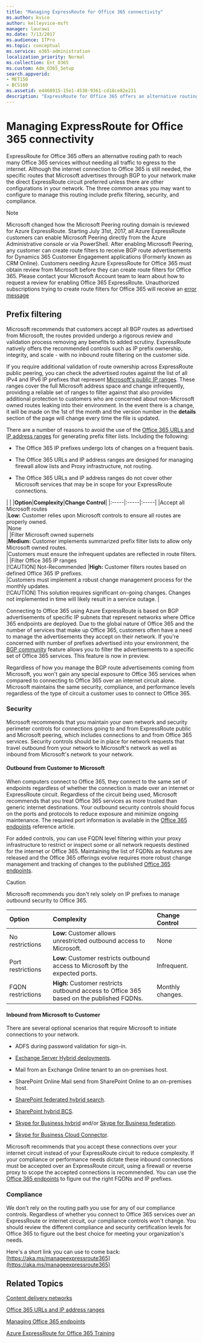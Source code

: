 ```yaml
---
title: "Managing ExpressRoute for Office 365 connectivity"
ms.author: kvice
author: kelleyvice-msft
manager: laurawi
ms.date: 7/13/2017
ms.audience: ITPro
ms.topic: conceptual
ms.service: o365-administration
localization_priority: Normal
ms.collection: Ent_O365
ms.custom: Adm_O365_Setup
search.appverid:
- MET150
- BCS160
ms.assetid: e4468915-15e1-4530-9361-cd18ce82e231
description: "ExpressRoute for Office 365 offers an alternative routing path to reach many Office 365 services without needing all traffic to egress to the internet. Although the internet connection to Office 365 is still needed, the specific routes that Microsoft advertises through BGP to your network make the direct ExpressRoute circuit preferred unless there are other configurations in your network. The three common areas you may want to configure to manage this routing include prefix filtering, security, and compliance."
---
```


# Managing ExpressRoute for Office 365 connectivity

ExpressRoute for Office 365 offers an alternative routing path to reach many Office 365 services without needing all traffic to egress to the internet. Although the internet connection to Office 365 is still needed, the specific routes that Microsoft advertises through BGP to your network make the direct ExpressRoute circuit preferred unless there are other configurations in your network. The three common areas you may want to configure to manage this routing include prefix filtering, security, and compliance.
  
> [!NOTE]
> Microsoft changed how the Microsoft Peering routing domain is reviewed for Azure ExpressRoute. Starting July 31st, 2017, all Azure ExpressRoute customers can enable Microsoft Peering directly from the Azure Administrative console or via PowerShell. After enabling Microsoft Peering, any customer can create route filters to receive BGP route advertisements for Dynamics 365 Customer Engagement applications (Formerly known as CRM Online). Customers needing Azure ExpressRoute for Office 365 must obtain review from Microsoft before they can create route filters for Office 365. Please contact your Microsoft Account team to learn about how to request a review for enabling Office 365 ExpressRoute. Unauthorized subscriptions trying to create route filters for Office 365 will receive an [error message](https://support.microsoft.com/kb/3181709)
  
## Prefix filtering

Microsoft recommends that customers accept all BGP routes as advertised from Microsoft, the routes provided undergo a rigorous review and validation process removing any benefits to added scrutiny. ExpressRoute natively offers the recommended controls such as IP prefix ownership, integrity, and scale - with no inbound route filtering on the customer side.
  
If you require additional validation of route ownership across ExpressRoute public peering, you can check the advertised routes against the list of all IPv4 and IPv6 IP prefixes that represent [Microsoft's public IP ranges](https://www.microsoft.com/download/details.aspx?id=53602). These ranges cover the full Microsoft address space and change infrequently, providing a reliable set of ranges to filter against that also provides additional protection to customers who are concerned about non-Microsoft owned routes leaking into their environment. In the event there is a change, it will be made on the 1st of the month and the version number in the **details** section of the page will change every time the file is updated.
  
There are a number of reasons to avoid the use of the [Office 365 URLs and IP address ranges](https://aka.ms/o365endpoints) for generating prefix filter lists. Including the following:
  
- The Office 365 IP prefixes undergo lots of changes on a frequent basis.

- The Office 365 URLs and IP address ranges are designed for managing firewall allow lists and Proxy infrastructure, not routing.

- The Office 365 URLs and IP address ranges do not cover other Microsoft services that may be in scope for your ExpressRoute connections.

|
|
|**Option**|**Complexity**|**Change Control**|
|:-----|:-----|:-----|
|Accept all Microsoft routes  <br/> |**Low:** Customer relies upon Microsoft controls to ensure all routes are properly owned.  <br/> |None  <br/> |
|Filter Microsoft owned supernets  <br/> |**Medium:** Customer implements summarized prefix filter lists to allow only Microsoft owned routes.  <br/> |Customers must ensure the infrequent updates are reflected in route filters.  <br/> |
|Filter Office 365 IP ranges  <br/> [!CAUTION] Not-Recommended
|**High:** Customer filters routes based on defined Office 365 IP prefixes.  <br/> |Customers must implement a robust change management process for the monthly updates.  <br/> [!CAUTION] This solution requires significant on-going changes. Changes not implemented in time will likely result in a service outage.   |

Connecting to Office 365 using Azure ExpressRoute is based on BGP advertisements of specific IP subnets that represent networks where Office 365 endpoints are deployed. Due to the global nature of Office 365 and the number of services that make up Office 365, customers often have a need to manage the advertisements they accept on their network. If you're concerned with number of prefixes advertised into your environment, the [BGP community](https://support.office.com/article/Using-BGP-communities-in-ExpressRoute-for-Office-365-scenarios-preview-9ac4d7d4-d9f8-40a8-8c78-2a6d7fe96099) feature allows you to filter the advertisements to a specific set of Office 365 services. This feature is now in preview.
  
Regardless of how you manage the BGP route advertisements coming from Microsoft, you won't gain any special exposure to Office 365 services when compared to connecting to Office 365 over an internet circuit alone. Microsoft maintains the same security, compliance, and performance levels regardless of the type of circuit a customer uses to connect to Office 365.
  
### Security

Microsoft recommends that you maintain your own network and security perimeter controls for connections going to and from ExpressRoute public and Microsoft peering, which includes connections to and from Office 365 services. Security controls should be in place for network requests that travel outbound from your network to Microsoft's network as well as inbound from Microsoft's network to your network.
  
#### Outbound from Customer to Microsoft
  
When computers connect to Office 365, they connect to the same set of endpoints regardless of whether the connection is made over an internet or ExpressRoute circuit. Regardless of the circuit being used, Microsoft recommends that you treat Office 365 services as more trusted than generic internet destinations. Your outbound security controls should focus on the ports and protocols to reduce exposure and minimize ongoing maintenance. The required port information is available in the [Office 365 endpoints](https://aka.ms/o365endpoints) reference article.
  
For added controls, you can use FQDN level filtering within your proxy infrastructure to restrict or inspect some or all network requests destined for the internet or Office 365. Maintaining the list of FQDNs as features are released and the Office 365 offerings evolve requires more robust change management and tracking of changes to the published [Office 365 endpoints](https://aka.ms/o365endpoints).
  
> [!CAUTION]
> Microsoft recommends you don't rely solely on IP prefixes to manage outbound security to Office 365.

|**Option**|**Complexity**|**Change Control**|
|:-----|:-----|:-----|
|No restrictions  <br/> |**Low:** Customer allows unrestricted outbound access to Microsoft.  <br/> |None  <br/> |
|Port restrictions  <br/> |**Low:** Customer restricts outbound access to Microsoft by the expected ports.  <br/> |Infrequent.  <br/> |
|FQDN restrictions  <br/> |**High:** Customer restricts outbound access to Office 365 based on the published FQDNs.  <br/> |Monthly changes.  <br/> |

#### Inbound from Microsoft to Customer
  
There are several optional scenarios that require Microsoft to initiate connections to your network.
  
- ADFS during password validation for sign-in.

- [Exchange Server Hybrid deployments](https://technet.microsoft.com/library/jj200581%28v=exchg.150%29.aspx).

- Mail from an Exchange Online tenant to an on-premises host.

- SharePoint Online Mail send from SharePoint Online to an on-premises host.

- [SharePoint federated hybrid search](https://technet.microsoft.com/library/dn197174.aspx).

- [SharePoint hybrid BCS](https://technet.microsoft.com/library/dn197239.aspx ).

- [Skype for Business hybrid](https://technet.microsoft.com/en-us/library/jj205403.aspx) and/or [Skype for Business federation](https://technet.microsoft.com/library/skype-for-business-online-federation-and-public-im-conectivity.aspx).

- [Skype for Business Cloud Connector](https://technet.microsoft.com/library/mt605227.aspx ).

Microsoft recommends that you accept these connections over your internet circuit instead of your ExpressRoute circuit to reduce complexity. If your compliance or performance needs dictate these inbound connections must be accepted over an ExpressRoute circuit, using a firewall or reverse proxy to scope the accepted connections is recommended. You can use the [Office 365 endpoints](https://aka.ms/o365endpoints) to figure out the right FQDNs and IP prefixes.
  
### Compliance

We don't rely on the routing path you use for any of our compliance controls. Regardless of whether you connect to Office 365 services over an ExpressRoute or internet circuit, our compliance controls won't change. You should review the different compliance and security certification levels for Office 365 to figure out the best choice for meeting your organization's needs.
  
Here's a short link you can use to come back: [https://aka.ms/manageexpressroute365](https://aka.ms/manageexpressroute365)
  
## Related Topics

[Content delivery networks](content-delivery-networks.md)
  
[Office 365 URLs and IP address ranges](https://support.office.com/article/8548a211-3fe7-47cb-abb1-355ea5aa88a2)
  
[Managing Office 365 endpoints](https://support.office.com/article/99cab9d4-ef59-4207-9f2b-3728eb46bf9a)
  
[Azure ExpressRoute for Office 365 Training](https://channel9.msdn.com/series/aer)
